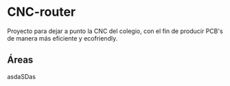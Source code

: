 # CNC-router

Proyecto para dejar a punto la CNC del colegio, con el fin de producir PCB's de manera más eficiente y ecofriendly.

## Áreas
asdaSDas